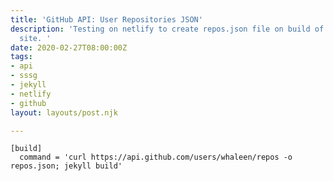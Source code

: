 ```yaml
---
title: 'GitHub API: User Repositories JSON'
description: 'Testing on netlify to create repos.json file on build of any static
  site. '
date: 2020-02-27T08:00:00Z
tags:
- api
- sssg
- jekyll
- netlify
- github
layout: layouts/post.njk

---
```

    [build]
      command = 'curl https://api.github.com/users/whaleen/repos -o repos.json; jekyll build'